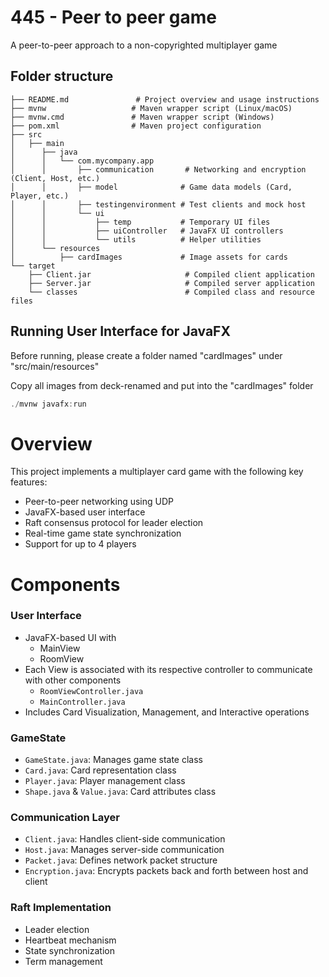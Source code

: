 # 445 - Peer to peer game 
A peer-to-peer approach to a non-copyrighted multiplayer game

## Folder structure

```
├── README.md               # Project overview and usage instructions
├── mvnw                   # Maven wrapper script (Linux/macOS)
├── mvnw.cmd               # Maven wrapper script (Windows)
├── pom.xml                # Maven project configuration
├── src
│   ├── main
│      ├── java
│      │   └── com.mycompany.app
│      │       ├── communication       # Networking and encryption (Client, Host, etc.)
│      │       ├── model              # Game data models (Card, Player, etc.)
│      │       ├── testingenvironment # Test clients and mock host
│      │       └── ui
│      │           ├── temp           # Temporary UI files
│      │           ├── uiController   # JavaFX UI controllers
│      │           └── utils          # Helper utilities
│      └── resources
│          ├── cardImages             # Image assets for cards
└── target
    ├── Client.jar                     # Compiled client application
    ├── Server.jar                     # Compiled server application
    └── classes                        # Compiled class and resource files
```

## Running User Interface for JavaFX
Before running, please create a folder named "cardImages" under "src/main/resources"

Copy all images from deck-renamed and put into the "cardImages" folder
```java
./mvnw javafx:run
```

# Overview
This project implements a multiplayer card game with the following key features:
- Peer-to-peer networking using UDP
- JavaFX-based user interface
- Raft consensus protocol for leader election
- Real-time game state synchronization
- Support for up to 4 players

# Components

### User Interface
- JavaFX-based UI with 
    - MainView
    - RoomView
- Each View is associated with its respective controller to communicate with other components
  - `RoomViewController.java`
  - `MainController.java`
- Includes Card Visualization, Management, and Interactive operations

### GameState
- `GameState.java`: Manages game state class
- `Card.java`: Card representation class
- `Player.java`: Player management class
- `Shape.java` & `Value.java`: Card attributes class

### Communication Layer
- `Client.java`: Handles client-side communication
- `Host.java`: Manages server-side communication
- `Packet.java`: Defines network packet structure
- `Encryption.java`: Encrypts packets back and forth between host and client

### Raft Implementation
- Leader election
- Heartbeat mechanism
- State synchronization
- Term management


